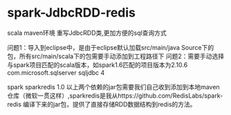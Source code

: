 # spark-JdbcRDD-redis
scala maven环境
重写JdbcRDD类,更加方便的sql查询方式

问题1：导入到eclipse中，是由于eclipse默认加载src/main/java Source下的包，所有src/main/scala下的包需要手动添加到工程路径下
问题2：需要手动选择与spark项目匹配的scala版本，如spark1.6匹配的项目版本为2.10.6
<dependency>
	<groupId>com.microsoft.sqlserver</groupId>
	<artifactId>sqljdbc</artifactId>
	<version>4</version>
	</dependency>

<dependency>
	<groupId>spark</groupId>
	<artifactId>sparkredis </artifactId>
	<version>1.0</version>
	</dependency>
以上两个依赖的jar包需要我们自己收到添加到本地maven仓库（微软一贯这样）,sparkredis是我从https://github.com/RedisLabs/spark-redis
编译下来的jar包，提供了直接存储RDD数据结构到redis的方法。
